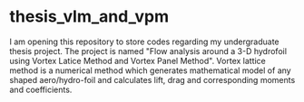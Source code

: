 # thesis_vlm_and_vpm
I am opening this repository to store codes regarding my undergraduate thesis project. The project is named "Flow analysis around a 3-D hydrofoil using Vortex Latice Method and Vortex Panel Method".
Vortex lattice method is a numerical method which generates mathematical model of any shaped aero/hydro-foil and calculates lift, drag and corresponding moments and coefficients.
